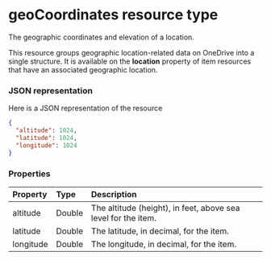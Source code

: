 # geoCoordinates resource type

The geographic coordinates and elevation of a location.

This resource groups geographic location-related data on OneDrive into a single structure. It is available 
on the **location** property of item resources that have an associated geographic location.

### JSON representation

Here is a JSON representation of the resource

<!-- {
  "blockType": "resource",
  "optionalProperties": [

  ],
  "@odata.type": "microsoft.graph.geocoordinates"
}-->

```json
{
  "altitude": 1024,
  "latitude": 1024,
  "longitude": 1024
}

```
### Properties
| Property	   | Type	|Description|
|:---------------|:--------|:----------|
|altitude|Double|The altitude (height), in feet,  above sea level for the item.|
|latitude|Double|The latitude, in decimal, for the item.|
|longitude|Double|The longitude, in decimal, for the item.|

<!-- uuid: 8fcb5dbc-d5aa-4681-8e31-b001d5168d79
2015-10-25 14:57:30 UTC -->
<!-- {
  "type": "#page.annotation",
  "description": "geoCoordinates resource",
  "keywords": "",
  "section": "documentation",
  "tocPath": ""
}-->